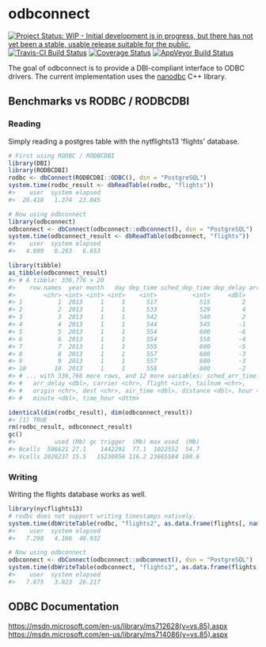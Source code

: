 
<!-- README.md is generated from README.Rmd. Please edit that file -->
odbconnect
==========

[![Project Status: WIP - Initial development is in progress, but there has not yet been a stable, usable release suitable for the public.](http://www.repostatus.org/badges/latest/wip.svg)](http://www.repostatus.org/#wip) [![Travis-CI Build Status](https://travis-ci.org/rstats-db/odbconnect.svg?branch=master)](https://travis-ci.org/rstats-db/odbconnect) [![Coverage Status](https://img.shields.io/codecov/c/github/rstats-db/odbconnect/master.svg)](https://codecov.io/github/rstats-db/odbconnect?branch=master) [![AppVeyor Build Status](https://ci.appveyor.com/api/projects/status/github/rstats-db/odbconnect?branch=master&svg=true)](https://ci.appveyor.com/project/rstats-db/odbconnect)

The goal of odbconnect is to provide a DBI-compliant interface to ODBC drivers. The current implementation uses the [nanodbc](http://nanodbc.lexicalunit.com/) C++ library.

Benchmarks vs RODBC / RODBCDBI
------------------------------

### Reading

Simply reading a postgres table with the nytflights13 'flights' database.

``` r
# First using RODBC / RODBCDBI
library(DBI)
library(RODBCDBI)
rodbc <- dbConnect(RODBCDBI::ODBC(), dsn = "PostgreSQL")
system.time(rodbc_result <- dbReadTable(rodbc, "flights"))
#>    user  system elapsed 
#>  20.418   1.374  23.045

# Now using odbconnect
library(odbconnect)
odbconnect <- dbConnect(odbconnect::odbconnect(), dsn = "PostgreSQL")
system.time(odbconnect_result <- dbReadTable(odbconnect, "flights"))
#>    user  system elapsed 
#>   4.999   0.293   6.653

library(tibble)
as_tibble(odbconnect_result)
#> # A tibble: 336,776 × 20
#>    row.names  year month   day dep_time sched_dep_time dep_delay arr_time
#>        <chr> <int> <int> <int>    <int>          <int>     <dbl>    <int>
#> 1          1  2013     1     1      517            515         2      830
#> 2          2  2013     1     1      533            529         4      850
#> 3          3  2013     1     1      542            540         2      923
#> 4          4  2013     1     1      544            545        -1     1004
#> 5          5  2013     1     1      554            600        -6      812
#> 6          6  2013     1     1      554            558        -4      740
#> 7          7  2013     1     1      555            600        -5      913
#> 8          8  2013     1     1      557            600        -3      709
#> 9          9  2013     1     1      557            600        -3      838
#> 10        10  2013     1     1      558            600        -2      753
#> # ... with 336,766 more rows, and 12 more variables: sched_arr_time <int>,
#> #   arr_delay <dbl>, carrier <chr>, flight <int>, tailnum <chr>,
#> #   origin <chr>, dest <chr>, air_time <dbl>, distance <dbl>, hour <dbl>,
#> #   minute <dbl>, time_hour <dttm>

identical(dim(rodbc_result), dim(odbconnect_result))
#> [1] TRUE
rm(rodbc_result, odbconnect_result)
gc()
#>           used (Mb) gc trigger  (Mb) max used  (Mb)
#> Ncells  506621 27.1    1442291  77.1  1022552  54.7
#> Vcells 2020237 15.5   15230056 116.2 23665584 180.6
```

### Writing

Writing the flights database works as well.

``` r
library(nycflights13)
# rodbc does not support writing timestamps natively.
system.time(dbWriteTable(rodbc, "flights2", as.data.frame(flights[, names(flights) != "time_hour"])))
#>    user  system elapsed 
#>   7.298   4.166  48.932

# Now using odbconnect
odbconnect <- dbConnect(odbconnect::odbconnect(), dsn = "PostgreSQL")
system.time(dbWriteTable(odbconnect, "flights3", as.data.frame(flights)))
#>    user  system elapsed 
#>   7.875   3.823  26.217
```

ODBC Documentation
------------------

<https://msdn.microsoft.com/en-us/library/ms712628(v=vs.85).aspx> <https://msdn.microsoft.com/en-us/library/ms714086(v=vs.85).aspx>
